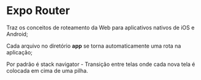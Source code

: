 # Expo Router

Traz os conceitos de roteamento da Web para aplicativos nativos de iOS e Android;

Cada arquivo no diretório **app** se torna automaticamente uma rota na aplicação;

Por padrão é stack navigator - Transição entre telas onde cada nova tela é colocada em cima de uma pilha.
